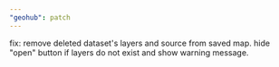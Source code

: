 ```yaml
---
"geohub": patch
---
```


fix: remove deleted dataset's layers and source from saved map. hide "open" button if layers do not exist and show warning message.
